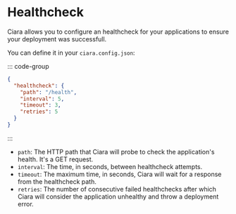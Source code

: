 # Healthcheck

Ciara allows you to configure an healthcheck for your applications to ensure your deployment was successfull.

You can define it in your `ciara.config.json`:

::: code-group
```json [ciara.config.json]
{
  "healthcheck": {
    "path": "/health",
    "interval": 5,
    "timeout": 3,
    "retries": 5
  }
}
```
:::

- `path`: The HTTP path that Ciara will probe to check the application's health. It's a GET request.
- `interval`: The time, in seconds, between healthcheck attempts.
- `timeout`: The maximum time, in seconds, Ciara will wait for a response from the healthcheck path.
- `retries`: The number of consecutive failed healthchecks after which Ciara will consider the application unhealthy and throw a deployment error.
